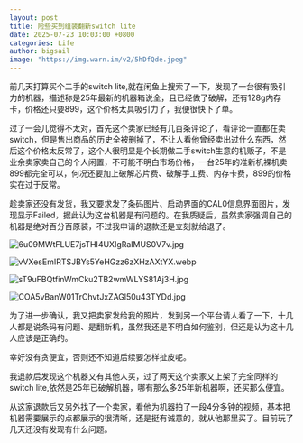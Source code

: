 ```yaml
---
layout: post
title: 险些买到组装翻新switch lite
date: 2025-07-23 10:03:00 +0800
categories: Life
author: bigsail
image: "https://img.warn.im/v2/5hDfQde.jpeg"
---
```

前几天打算买个二手的switch lite,就在闲鱼上搜索了一下，发现了一台很有吸引力的机器，描述称是25年最新的机器箱说全，且已经做了破解，还有128g内存卡，价格还只要899，这个价格太具吸引力了，我便很快下了单。

过了一会儿觉得不太对，首先这个卖家已经有几百条评论了，看评论一直都在卖switch，但是售出商品的历史全被删掉了，不让人看他曾经卖出过什么东西，然后这个价格太反常了，这个人很明显是个长期做二手switch生意的机贩子，不是业余卖家卖自己的个人闲置，不可能不明白市场价格，一台25年的准新机裸机卖899都完全可以，何况还要加上破解芯片费、破解手工费、内存卡费，899的价格实在过于反常。

趁卖家还没有发货，我又要求发了条码图片、启动界面的CAL0信息界面图片，发现显示Failed，据此认为这台机器是有问题的。在我质疑后，虽然卖家强调自己的机器是绝对百分百原装，不过我申请的退款还是立刻就给退了。

![6u09MWtFLUE7jsTHI4UXIgRaIMUS0V7v.jpg](https://cdn.nodeimage.com/i/6u09MWtFLUE7jsTHI4UXIgRaIMUS0V7v.jpg)

![vVXesEmIRTSJBYs5YeHGzz6zXHzAXtYX.webp](https://cdn.nodeimage.com/i/vVXesEmIRTSJBYs5YeHGzz6zXHzAXtYX.webp)

![sT9uFBQtfinWmCku2TB2wmWLYS81Aj3H.jpg](https://cdn.nodeimage.com/i/sT9uFBQtfinWmCku2TB2wmWLYS81Aj3H.jpg)

![COA5vBanW01TrChvtJxZAGl50u43TYDd.jpg](https://cdn.nodeimage.com/i/COA5vBanW01TrChvtJxZAGl50u43TYDd.jpg)

为了进一步确认，我又把卖家发给我的照片，发到另一个平台请人看了一下，十几人都是说条码有问题、是翻新机，虽然我还是不明白如何鉴别，但还是认为这十几人应该是正确的。

幸好没有贪便宜，否则还不知道后续要怎样扯皮呢。

我退款后发现这个机器又有其他人买，过了两天这个卖家又上架了完全同样的switch lite,依然是25年已破解机器，哪有那么多25年新机器啊，还买那么便宜。

从这家退款后又另外找了一个卖家，看他为机器拍了一段4分多钟的视频，基本把机器需要展示的点都展示的很清晰，还是挺有诚意的，就从他那里买了。目前玩了几天还没有发现有什么问题。
